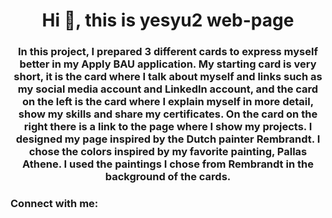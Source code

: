 <h1 align="center">Hi 👋, this is yesyu2 web-page</h1>
<h3 align="center">In this project, I prepared 3 different cards to express myself better in my Apply BAU application. My starting card is very short, it is the card where I talk about myself and links such as my social media account and LinkedIn account, and the card on the left is the card where I explain myself in more detail, show my skills and share my certificates. On the card on the right there is a link to the page where I show my projects. I designed my page inspired by the Dutch painter Rembrandt. I chose the colors inspired by my favorite painting, Pallas Athene. I used the paintings I chose from Rembrandt in the background of the cards.</h3>

<h3 align="left">Connect with me:</h3>
<p align="left">
</p>
